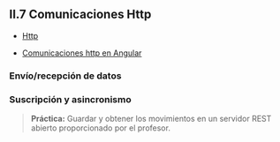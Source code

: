 ## II.7 Comunicaciones Http

- [Http](https://academiabinaria.github.io/angular-basic/readme/6-http.html#1)

- [Comunicaciones http en Angular](https://academia-binaria.com/comunicaciones-http-en-Angular/)
### Envío/recepción de datos
### Suscripción y asincronismo

> **Práctica:** Guardar y obtener los movimientos en un servidor REST abierto proporcionado por el profesor.